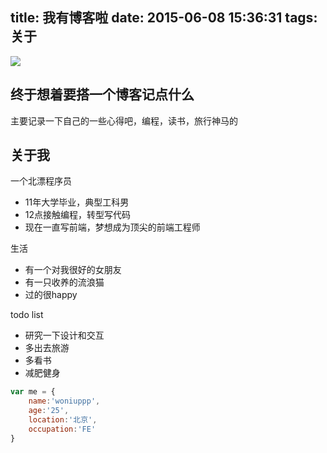 title: 我有博客啦
date: 2015-06-08 15:36:31
tags: 关于
---
![](http://tp4.sinaimg.cn/2503738775/180/5728875409/1)
## 终于想着要搭一个博客记点什么
<!--more-->
主要记录一下自己的一些心得吧，编程，读书，旅行神马的


## 关于我
一个北漂程序员
* 11年大学毕业，典型工科男
* 12点接触编程，转型写代码
* 现在一直写前端，梦想成为顶尖的前端工程师

生活

* 有一个对我很好的女朋友
* 有一只收养的流浪猫
* 过的很happy

todo list

* 研究一下设计和交互
* 多出去旅游
* 多看书
* 减肥健身

``` javascript
var me = {
	name:'woniuppp',
	age:'25',
	location:'北京',
	occupation:'FE'
}
```
